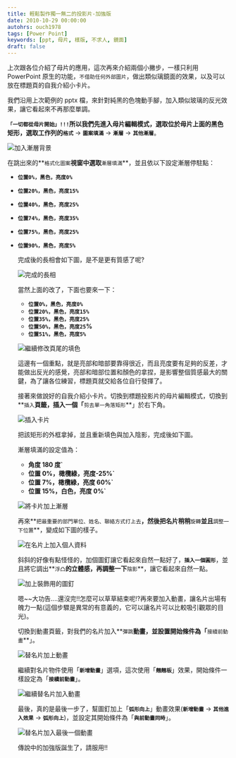 ```yaml
---
title: 輕鬆製作獨一無二的投影片-加強版
date: 2010-10-29 00:00:00
autohrs: ouch1978
tags: [Power Point]
keywords: [ppt, 母片, 樣版, 不求人, 鏡面]
draft: false
---
```


上次跟各位介紹了母片的應用，這次再來介紹兩個小撇步，一樣只利用 PowerPoint 原生的功能，`不借助任何外部圖片`，做出類似璃鏡面的效果，以及可以放在標題頁的自我介紹小卡片。

我們沿用上次範例的 pptx 檔，來針對純黑的色塊動手腳，加入類似玻璃的反光效果，讓它看起來不再那麼單調。

<!--truncate-->

**`「一切都從母片開始」!!!`**所以我們先進入母片編輯模式，選取位於母片上面的黑色矩形，選取工作列的**`格式`** -> **`圖案填滿`** -> **`漸層`** -> **`其他漸層`**。

![加入漸層背景](image_2.png "加入漸層背景")

在跳出來的**`格式化圖案`**視窗中選取**`漸層填滿`**，並且依以下設定漸層停駐點：

- **`位置0%，黑色，亮度0%`**
- **`位置20%，黑色，亮度15%`**
- **`位置40%，黑色，亮度25%`**
- **`位置74%，黑色，亮度35%`**
- **`位置75%，黑色，亮度25%`**
- **`位置90%，黑色，亮度5%`**

  完成後的長相會如下圖，是不是更有質感了呢?

  ![完成的長相](image_4.png "完成的長相")

  當然上面的改了，下面也要來一下：

  - **`位置0%，黑色，亮度0%`**
  - **`位置20%，黑色，亮度15%`**
  - **`位置35%，黑色，亮度25%`**
  - **`位置50%，黑色，亮度25`%**
  - **`位置51%，黑色，亮度5%`**

  ![繼續修改頁尾的填色](image_6.png "繼續修改頁尾的填色")

  這邊有一個重點，就是亮部和暗部要靠得很近，而且亮度要有足夠的反差，才能做出反光的感覺，亮部和暗部位置和顏色的拿捏，是影響整個質感最大的關鍵，為了讓各位練習，標題頁就交給各位自行發揮了。

  接著來做說好的自我介紹小卡片。切換到標題投影片的母片編輯模式，切換到**`插入`**頁籤，插入一個「**`剪去單一角落矩形`**」於右下角。

  ![插入卡片](image_10.png "插入卡片")

  把該矩形的外框拿掉，並且重新填色與加入陰影，完成後如下圖。

  漸層填滿的設定值為：

  - **角度 180 度`**
  - **位置 0%，橄欖綠，亮度-25%`**
  - **位置 7%，橄欖綠，亮度 60%`**
  - **位置 15%，白色，亮度 0%`**

  ![將卡片加上漸層](image_10.png "將卡片加上漸層")

  再來**`把最重要的部門單位、姓名、聯絡方式打上去`**，然後把名片稍稍**`旋轉`**並且**`調整一下位置`**，變成如下圖的樣子。

  ![在名片上加入個人資料](image_12.png "在名片上加入個人資料")

  斜斜的好像有點怪怪的，加個圖釘讓它看起來自然一點好了，**`插入一個圓形`**，並且將它調出**`浮凸`**的立體感，再調整一下**`陰影`**，讓它看起來自然一點。

  ![加上裝飾用的圖釘](image_14.png "加上裝飾用的圖釘")

  嗯~~大功告....還沒完!!怎麼可以草草結束呢!?再來要加入動畫，讓名片出場有魄力一點(這個步驟是異常的有意義的，它可以讓名片可以比較吸引觀眾的目光)。

  切換到動畫頁籤，對我們的名片加入**`彈跳`**動畫，並設置開始條件為「**`接續前動畫`**」。

  ![替名片加上動畫](image_16.png "替名片加上動畫")

  繼續對名片物件使用「**`新增動畫`**」選項，這次使用「**`翹翹板`**」效果，開始條件一樣設定為「**`接續前動畫`**」。

  ![繼續替名片加入動畫](image_18.png "繼續替名片加入動畫")

  最後，真的是最後一步了，幫圖釘加上「**`弧形向上`**」動畫效果(**`新增動畫`** -> **`其他進入效果`** -> **`弧形向上`**)，並設定其開始條件為「**`與前動畫同時`**」。

  ![替名片加入最後一個動畫](image_20.png "替名片加入最後一個動畫")

  傳說中的加強版誕生了，請服用!!
